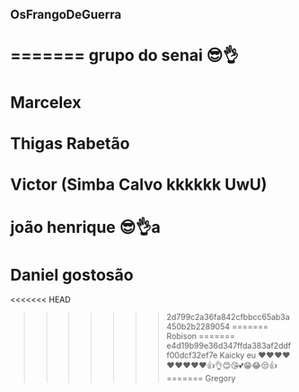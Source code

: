 ## OsFrangoDeGuerra
=======
grupo do senai 😎👌
=======
Marcelex
=======
Thigas Rabetão
=======
Victor (Simba Calvo kkkkkk UwU)
=======
joão henrique 😎👌a
=======
Daniel gostosão
=======
<<<<<<< HEAD
>>>>>>> 2d799c2a36fa842cfbbcc65ab3a450b2b2289054
=======
Robison
=======
>>>>>>> e4d19b99e36d347ffda383af2ddff00dcf32ef7e
Kaicky eu ❤️❤️❤️❤️❤️❤️❤️❤️❤️👍👌😊😘💕😁😂😒👍
=======
Gregory 
